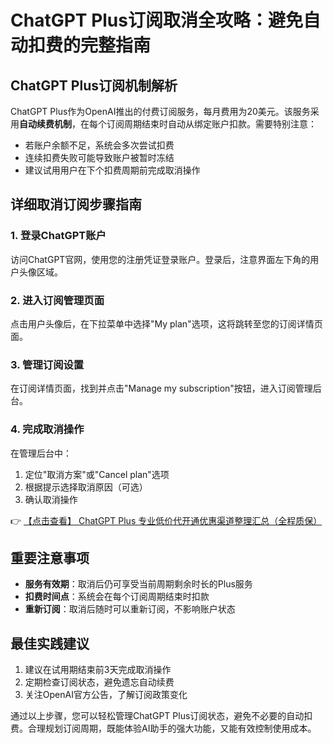 # ChatGPT Plus订阅取消全攻略：避免自动扣费的完整指南

## ChatGPT Plus订阅机制解析

ChatGPT Plus作为OpenAI推出的付费订阅服务，每月费用为20美元。该服务采用**自动续费机制**，在每个订阅周期结束时自动从绑定账户扣款。需要特别注意：

- 若账户余额不足，系统会多次尝试扣费
- 连续扣费失败可能导致账户被暂时冻结
- 建议试用用户在下个扣费周期前完成取消操作

## 详细取消订阅步骤指南

### 1. 登录ChatGPT账户
访问ChatGPT官网，使用您的注册凭证登录账户。登录后，注意界面左下角的用户头像区域。

### 2. 进入订阅管理页面
点击用户头像后，在下拉菜单中选择"My plan"选项，这将跳转至您的订阅详情页面。

### 3. 管理订阅设置
在订阅详情页面，找到并点击"Manage my subscription"按钮，进入订阅管理后台。

### 4. 完成取消操作
在管理后台中：
1. 定位"取消方案"或"Cancel plan"选项
2. 根据提示选择取消原因（可选）
3. 确认取消操作

👉 [【点击查看】 ChatGPT Plus 专业低价代开通优惠渠道整理汇总（全程质保）](https://bit.ly/DaiKai)

## 重要注意事项

- **服务有效期**：取消后仍可享受当前周期剩余时长的Plus服务
- **扣费时间点**：系统会在每个订阅周期结束时扣款
- **重新订阅**：取消后随时可以重新订阅，不影响账户状态

## 最佳实践建议

1. 建议在试用期结束前3天完成取消操作
2. 定期检查订阅状态，避免遗忘自动续费
3. 关注OpenAI官方公告，了解订阅政策变化

通过以上步骤，您可以轻松管理ChatGPT Plus订阅状态，避免不必要的自动扣费。合理规划订阅周期，既能体验AI助手的强大功能，又能有效控制使用成本。